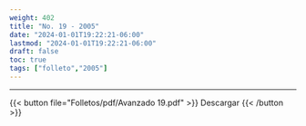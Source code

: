 ```yaml
---
weight: 402
title: "No. 19 - 2005"
date: "2024-01-01T19:22:21-06:00"
lastmod: "2024-01-01T19:22:21-06:00"
draft: false
toc: true
tags: ["folleto","2005"]
---
```

- - - - - - - - -
{{< button file="Folletos/pdf/Avanzado 19.pdf" >}} Descargar {{< /button >}}